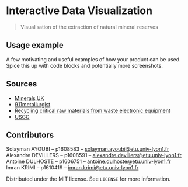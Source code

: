 # Interactive Data Visualization
> Visualisation of the extraction of natural mineral reserves

## Usage example

A few motivating and useful examples of how your product can be used. Spice this up with code blocks and potentially more screenshots.

## Sources

- [Minerals UK](https://www2.bgs.ac.uk/mineralsuk/statistics/wms.cfc?method=searchWMS)
- [911metallurgist](https://www.911metallurgist.com/blog/wp-content/uploads/2017/01/Chemical-Analysis-of-an-iPhone-6-by-911Metallurgist.pdf)
- [Recycling critical raw materials from waste electronic equipment](https://www.oeko.de/oekodoc/1375/2012-010-en.pdf)
- [USGC](https://pubs.usgs.gov/periodicals/mcs2020/)

##  Contributors

Solayman AYOUBI – p1608583 – solayman.ayoubi@etu.univ-lyon1.fr  
Alexandre DEVILLERS – p1608591 – alexandre.devillers@etu.univ-lyon1.fr  
Antoine DULHOSTE – p1606751 – antoine.dulhoste@etu.univ-lyon1.fr  
Imran KRIMI – p1610419 – imran.krimi@etu.univ-lyon1.fr  

Distributed under the MIT license. See ``LICENSE`` for more information.  